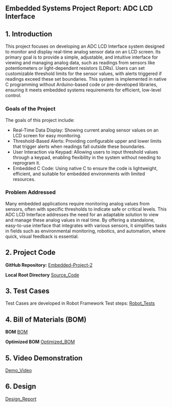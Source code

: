 ## Embedded Systems Project Report: ADC LCD Interface

## 1. Introduction
This project focuses on developing an ADC LCD Interface system designed to monitor and display real-time analog sensor data on an LCD screen. Its primary goal is to provide a simple, adjustable, and intuitive interface for viewing and managing analog data, such as readings from sensors like potentiometers or light-dependent resistors (LDRs). Users can set customizable threshold limits for the sensor values, with alerts triggered if readings exceed these set boundaries. This system is implemented in native C programming without Arduino-based code or pre-developed libraries, ensuring it meets embedded systems requirements for efficient, low-level control.

### Goals of the Project
The goals of this project include:

* Real-Time Data Display: Showing current analog sensor values on an LCD screen for easy monitoring.
* Threshold-Based Alerts: Providing configurable upper and lower limits that trigger alerts when readings fall outside these boundaries.
* User Interaction via Keypad: Allowing users to input threshold values through a keypad, enabling flexibility in the system without needing to reprogram it.
* Embedded C Code: Using native C to ensure the code is lightweight, efficient, and suitable for embedded environments with limited resources.

### Problem Addressed
Many embedded applications require monitoring analog values from sensors, often with specific thresholds to indicate safe or critical levels. This ADC LCD Interface addresses the need for an adaptable solution to view and manage these analog values in real time. By offering a standalone, easy-to-use interface that integrates with various sensors, it simplifies tasks in fields such as environmental monitoring, robotics, and automation, where quick, visual feedback is essential.

## 2. Project Code

**GitHub Repository:**
[Embedded-Project-2](https://github.com/sseifsalama/Embedded-Project-2)

**Local Root Directory**
[Source_Code](./src/main)

## 3. Test Cases

Test Cases are developed in Robot Framework Test steps:
[Robot_Tests](./test/assignment_test_cases.robot)

## 4. Bill of Materials (BOM)

**BOM**
[BOM](./bom/BOM.csv)

**Optimized BOM**
[Optimized_BOM](./bom/optimized_bom.csv)

## 5. Video Demonstration

[Demo_Video](./video/sample_video.mp4)


## 6. Design
[Design_Report](./design/project_design_tpl.md)
